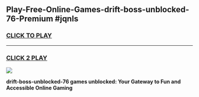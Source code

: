 
## Play-Free-Online-Games-drift-boss-unblocked-76-Premium #jqnls
<h3>
<a href="https://premium.freeplayer.one?title=drift-boss-unblocked-76&ref=8M">CLICK TO PLAY</a></h3>
<hr>

<h3>
<a href="https://premium.freeplayer.one?title=drift-boss-unblocked-76&ref=8M">CLICK 2 PLAY</a>
  
</h3>

<a href="https://premium.freeplayer.one?title=drift-boss-unblocked-76&ref=8M"><img src="https://clearcache.store/games.png"></a>


**drift-boss-unblocked-76 games unblocked: Your Gateway to Fun and Accessible Online Gaming**
